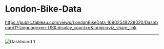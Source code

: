 # London-Bike-Data

https://public.tableau.com/views/LondonBikeData_16902548238020/Dashboard1?:language=en-US&:display_count=n&:origin=viz_share_link

***

![Dashboard 1](https://github.com/vtn160230/London-Bike-Data/assets/122754787/e438c9cc-3bbd-4224-83d2-3b049d403257)
